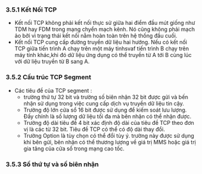 ### 3.5.1 Kết Nối TCP
- Kết nối TCP không phải kết nối thực sử giữa hai điểm đầu mút giống như TDM hay FDM trong mạng chyển mạch kênh. Nó cũng không phải mạch ảo bởi vì trạng thái kết nối nằm hoàn toàn trên hệ thống đầu cuối.
- Kết nối TCP cung cấp đường truyền dữ liệu hai hướng. Nếu có kết nối TCP giữa tiến trình A chạy trên một máy tinhsvaf tiến trình B chạy trên máy tính khác,khi đó dữ liệu ứng dụng có thể truyền từ A tới B cùng lúc với dữ liệu truyền từ B sang A.
### 3.5.2 Cấu trúc TCP Segment 
- Các tiêu đề của TCP segment :
    + trường thứ tự 32 bit và trường số biên nhận 32 bit được gửi và bến nhận sử dụng trong việc cung cấp dịch vụ truyền dữ liệu tin cậy.
    + Trường độ lớn cửa sổ 16 bit được sử dụng để kiếm soát lưu lượng. Đấy chính là số lượng dữ liệu tối đa mà bên nhận có thể nhận được.
    + Trường độ dài tiêu đề 4 bit xác định độ dài của tiêu đề TCP theo đơn vị là các từ 32 bit. Tiêu đề TCP có thể có độ dài thay đổi.
    + Trường Option là tùy chọn có thể đổi tùy ý. trường này được sử dụng khi bên gửi, bên nhận có thể thương lượng về giá trị MMS hoặc giá trị gia tăng của cửa sổ trong mạng cao tốc.
### 3.5.3 Số thứ tự và số biên nhận
